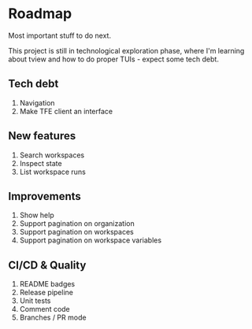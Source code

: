 
# Roadmap

Most important stuff to do next.

This project is still in technological exploration phase, where I'm learning
about tview and how to do proper TUIs - expect some tech debt.

## Tech debt

1. Navigation
1. Make TFE client an interface

## New features

1. Search workspaces
1. Inspect state
1. List workspace runs

## Improvements

1. Show help
1. Support pagination on organization
1. Support pagination on workspaces
1. Support pagination on workspace variables

## CI/CD & Quality

1. README badges
1. Release pipeline
1. Unit tests
1. Comment code
1. Branches / PR mode
